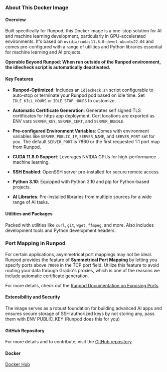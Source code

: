 ### About This Docker Image

#### Overview

Built specifically for Runpod, this Docker image is a one-stop solution for AI and machine learning development, particularly in GPU-accelerated environments. It's based on `nvidia/cuda:11.8.0-devel-ubuntu22.04` and comes pre-configured with a range of utilities and Python libraries essential for machine learning and AI projects.

**Operable Beyond Runpod: When run outside of the Runpod environment, the idlecheck script is automatically deactivated.**

#### Key Features

- **Runpod-Optimized**: Includes an `idlecheck.sh` script configurable to auto-stop or terminate your Runpod pod based on idle time. Set `IDLE_KILL_HOURS` or `IDLE_STOP_HOURS` to customize.
  
- **Automatic Certificate Generation**: Generates self signed TLS certificates for https app deployment. Cert locations are exported as ENV vars `SERVER_KEY`, `SERVER_CERT`, and `SERVER_BUNDLE`.

- **Pre-configured Environment Variables**: Comes with environment variables like `SERVER_PUBLIC_IP`, `SERVER_NAME`, and `SERVER_PORT` set for you. The default `SERVER_PORT` is 7860 or the first requested 1:1 port map from Runpod.

- **CUDA 11.8.0 Support**: Leverages NVIDIA GPUs for high-performance machine learning.

- **SSH Enabled**: OpenSSH server pre-installed for secure remote access.

- **Python 3.10**: Equipped with Python 3.10 and pip for Python-based projects.

- **AI Libraries**: Pre-installed libraries from multiple sources for a wide range of AI tasks.

#### Utilities and Packages

Packed with utilities like `curl`, `git`, `wget`, `ffmpeg`, and more. Also includes development tools and Python development headers.

### Port Mapping in Runpod

For certain applications, asymmetrical port mappings may not be ideal. Runpod provides the feature of **Symmetrical Port Mapping** by letting you specify ports above `70000` in the TCP port field. Utilize this feature to avoid routing your data through Gradio's proxies, which is one of the reasons we include automatic certificate generation.

For more details, check out the [Runpod Documentation on Exposing Ports](https://docs.runpod.io/docs/expose-ports#through-tcp-public-ip).

#### Extensibility and Security

The image serves as a robust foundation for building advanced AI apps and ensures secure storage of SSH authorized keys by not storing any, pass them with ENV PUBLIC_KEY (Runpod does this for you)

#### GitHub Repository

For more details and to contribute, visit the [GitHub repository](https://github.com/primeinc/ai-gpu-docker).

#### Docker

[Docker Hub](https://hub.docker.com/repository/docker/prodigyprobably/ai-gpu)